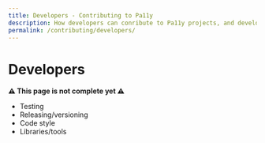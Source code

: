 ```yaml
---
title: Developers - Contributing to Pa11y
description: How developers can conribute to Pa11y projects, and development-specific guidelines.
permalink: /contributing/developers/
---
```



Developers
==========

**:warning: This page is not complete yet :warning:**

  - Testing
  - Releasing/versioning
  - Code style
  - Libraries/tools
